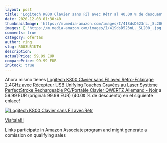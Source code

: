 ```yaml
---
layout: post
title: 'Logitech K800 Clavier sans Fil avec Rétr al 40.00 % de descuento'
date: 2020-12-08 01:30:40
thumbnailImage: 'https://m.media-amazon.com/images/I/41SdsD523nL._SL200_.jpg'
images: [ 'https://m.media-amazon.com/images/I/41SdsD523nL._SL200_.jpg' ]
comments: true
category: ofertas
author: ring
slug: B003U51UTW
description:
actualPrice: 59.99 EUR
comparePrice: 99.99 EUR
inStock: true
---
```


Ahora mismo tienes [Logitech K800 Clavier sans Fil avec Rétro-Eclairage  2.4GHz avec Récepteur USB Unifying  Touches Gravées au Laser  Système PerfectStroke  Rechargeable  PC/Portable  Clavier QWERTZ Allemand - Noir](https://www.amazon.fr/dp/B003U51UTW/?tag=tolees0d-21) a 59.99 EUR (original: 99.99 EUR) (40.00 %  de descuento) en el siguiente enlace!

[![Logitech K800 Clavier sans Fil avec Rétr](https://m.media-amazon.com/images/I/41SdsD523nL._SL200_.jpg)](https://www.amazon.fr/dp/B003U51UTW/?tag=tolees0d-21)

[Visítala!!!](https://www.amazon.fr/dp/B003U51UTW/?tag=tolees0d-21)

Links participate in Amazon Associate program and might generate a comission on qualifying sales
